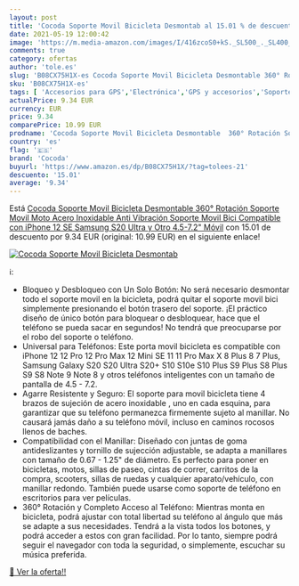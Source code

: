 ```yaml
---
layout: post
title: 'Cocoda Soporte Movil Bicicleta Desmontab al 15.01 % de descuento'
date: 2021-05-19 12:00:42
image: 'https://m.media-amazon.com/images/I/416zcoS0+kS._SL500_._SL400_.jpg'
comments: true
category: ofertas
author: 'tole.es'
slug: 'B08CX75H1X-es Cocoda Soporte Movil Bicicleta Desmontable 360° Rotación...'
sku: 'B08CX75H1X-es'
tags: [ 'Accesorios para GPS','Electrónica','GPS y accesorios','Soportes para GPS','cocoda','iphone', ]
actualPrice: 9.34 EUR
currency: EUR
price: 9.34
comparePrice: 10.99 EUR
prodname: 'Cocoda Soporte Movil Bicicleta Desmontable  360° Rotación Soporte Movil Moto  Acero Inoxidable Anti Vibración Soporte Movil Bici Compatible con iPhone 12 SE  Samsung S20 Ultra y Otro 4.5-7.2" Móvil'
country: 'es'
flag: '🇪🇸'
brand: 'Cocoda'
buyurl: 'https://www.amazon.es/dp/B08CX75H1X/?tag=tolees-21'
descuento: '15.01'
average: '9.34'
---
```


Está [Cocoda Soporte Movil Bicicleta Desmontable  360° Rotación Soporte Movil Moto  Acero Inoxidable Anti Vibración Soporte Movil Bici Compatible con iPhone 12 SE  Samsung S20 Ultra y Otro 4.5-7.2" Móvil](https://www.amazon.es/dp/B08CX75H1X/?tag=tolees-21) con 15.01 de descuento por 9.34 EUR (original: 10.99 EUR) en el siguiente enlace!

[![Cocoda Soporte Movil Bicicleta Desmontab](https://m.media-amazon.com/images/I/416zcoS0+kS._SL500_._SL400_.jpg)](https://www.amazon.es/dp/B08CX75H1X/?tag=tolees-21)

ℹ️:

- Bloqueo y Desbloqueo con Un Solo Botón: No será necesario desmontar todo el soporte movil en la bicicleta, podrá quitar el soporte movil bici simplemente presionando el botón trasero del soporte. ¡El práctico diseño de único botón para bloquear o desbloquear, hace que el teléfono se pueda sacar en segundos! No tendrá que preocuparse por el robo del soporte o teléfono.
- Universal para Teléfonos: Este porta movil bicicleta es compatible con iPhone 12 12 Pro 12 Pro Max 12 Mini SE 11 11 Pro Max X 8 Plus 8 7 Plus, Samsung Galaxy S20 S20 Ultra S20+ S10 S10e S10 Plus S9 Plus S8 Plus S9 S8 Note 9 Note 8 y otros teléfonos inteligentes con un tamaño de pantalla de 4.5 - 7.2.
- Agarre Resistente y Seguro: El soporte para movil bicicleta tiene 4 brazos de sujeción de acero inoxidable , uno en cada esquina, para garantizar que su teléfono permanezca firmemente sujeto al manillar. No causará jamás daño a su teléfono móvil, incluso en caminos rocosos llenos de baches.
- Compatibilidad con el Manillar: Diseñado con juntas de goma antideslizantes y tornillo de sujección adjustable, se adapta a manillares con tamaño de 0.67 - 1.25" de diámetro. Es perfecto para poner en bicicletas, motos, sillas de paseo, cintas de correr, carritos de la compra, scooters, sillas de ruedas y cualquier aparato/vehículo, con manillar redondo. También puede usarse como soporte de teléfono en escritorios para ver películas.
- 360° Rotación y Completo Acceso al Teléfono: Mientras monta en bicicleta, podrá ajustar con total libertad su teléfono al ángulo que más se adapte a sus necesidades. Tendrá a la vista todos los botones, y podrá acceder a estos con gran facilidad. Por lo tanto, siempre podrá seguir el navegador con toda la seguridad, o simplemente, escuchar su música preferida.

[🛒 Ver la oferta!!](https://www.amazon.es/dp/B08CX75H1X/?tag=tolees-21)
